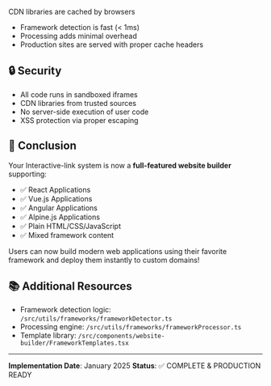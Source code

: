  CDN libraries are cached by browsers
- Framework detection is fast (< 1ms)
- Processing adds minimal overhead
- Production sites are served with proper cache headers

## 🔒 Security

- All code runs in sandboxed iframes
- CDN libraries from trusted sources
- No server-side execution of user code
- XSS protection via proper escaping

## 🎉 Conclusion

Your Interactive-link system is now a **full-featured website builder** supporting:
- ✅ React Applications
- ✅ Vue.js Applications  
- ✅ Angular Applications
- ✅ Alpine.js Applications
- ✅ Plain HTML/CSS/JavaScript
- ✅ Mixed framework content

Users can now build modern web applications using their favorite framework and deploy them instantly to custom domains!

## 📚 Additional Resources

- Framework detection logic: `/src/utils/frameworks/frameworkDetector.ts`
- Processing engine: `/src/utils/frameworks/frameworkProcessor.ts`
- Template library: `/src/components/website-builder/FrameworkTemplates.tsx`

---

**Implementation Date**: January 2025
**Status**: ✅ COMPLETE & PRODUCTION READY